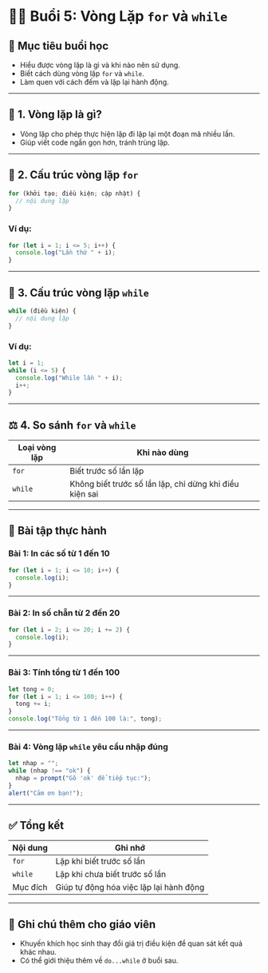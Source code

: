 # 🧑‍🏫 Buổi 5: Vòng Lặp `for` và `while`

## 🎯 Mục tiêu buổi học
- Hiểu được vòng lặp là gì và khi nào nên sử dụng.
- Biết cách dùng vòng lặp `for` và `while`.
- Làm quen với cách đếm và lặp lại hành động.

---

## 🔁 1. Vòng lặp là gì?

- Vòng lặp cho phép thực hiện lặp đi lặp lại một đoạn mã nhiều lần.
- Giúp viết code ngắn gọn hơn, tránh trùng lặp.

---

## 🔄 2. Cấu trúc vòng lặp `for`

```js
for (khởi tạo; điều kiện; cập nhật) {
  // nội dung lặp
}
```

### Ví dụ:

```js
for (let i = 1; i <= 5; i++) {
  console.log("Lần thứ " + i);
}
```

---

## 🔂 3. Cấu trúc vòng lặp `while`

```js
while (điều kiện) {
  // nội dung lặp
}
```

### Ví dụ:

```js
let i = 1;
while (i <= 5) {
  console.log("While lần " + i);
  i++;
}
```

---

## ⚖️ 4. So sánh `for` và `while`

| Loại vòng lặp | Khi nào dùng |
|---------------|--------------|
| `for`         | Biết trước số lần lặp |
| `while`       | Không biết trước số lần lặp, chỉ dừng khi điều kiện sai |

---

## 🧪 Bài tập thực hành

### Bài 1: In các số từ 1 đến 10

```js
for (let i = 1; i <= 10; i++) {
  console.log(i);
}
```

---

### Bài 2: In số chẵn từ 2 đến 20

```js
for (let i = 2; i <= 20; i += 2) {
  console.log(i);
}
```

---

### Bài 3: Tính tổng từ 1 đến 100

```js
let tong = 0;
for (let i = 1; i <= 100; i++) {
  tong += i;
}
console.log("Tổng từ 1 đến 100 là:", tong);
```

---

### Bài 4: Vòng lặp `while` yêu cầu nhập đúng

```js
let nhap = "";
while (nhap !== "ok") {
  nhap = prompt("Gõ 'ok' để tiếp tục:");
}
alert("Cảm ơn bạn!");
```

---

## ✅ Tổng kết

| Nội dung | Ghi nhớ |
|----------|---------|
| `for` | Lặp khi biết trước số lần |
| `while` | Lặp khi chưa biết trước số lần |
| Mục đích | Giúp tự động hóa việc lặp lại hành động |

---

## 📌 Ghi chú thêm cho giáo viên
- Khuyến khích học sinh thay đổi giá trị điều kiện để quan sát kết quả khác nhau.
- Có thể giới thiệu thêm về `do...while` ở buổi sau.